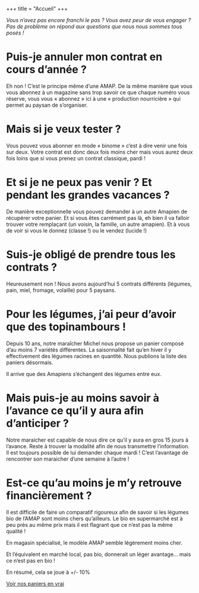+++
title = "Accueil"
+++

_Vous n’avez pas encore franchi le pas ? Vous avez peur de vous engager ? Pas de problème on répond aux questions que nous nous sommes tous posés !_

# Puis-je annuler mon contrat en cours d’année ?

Eh non ! C’est le principe même d’une AMAP. De la même manière que vous vous abonnez à un magazine sans trop savoir ce que chaque numéro vous réserve, vous vous « abonnez » ici à une « production nourricière » qui permet au paysan de s’organiser.

# Mais si je veux tester ?

Vous pouvez vous abonner en mode « binome » c’est à dire venir une fois sur deux. Votre contrat est donc deux fois moins cher mais vous aurez deux fois loins que si vous prenez un contrat classique, pardi !

# Et si je ne peux pas venir ? Et pendant les grandes vacances ?

De manière exceptionnelle vous pouvez demander à un autre Amapien de récupérer votre panier. Et si vous êtes carrément pas là, eh bien il va falloir trouver votre remplaçant (un voisin, la famille, un autre amapien). Et à vous de voir si vous le donnez (classe !) ou le vendez (lucide !)

# Suis-je obligé de prendre tous les contrats ?

Heureusement non ! Nous avons aujourd’hui 5 contrats différents (légumes, pain, miel, fromage, volaille) pour 5 paysans.
# Pour les légumes, j’ai peur d’avoir que des topinambours !
Depuis 10 ans, notre maraîcher Michel nous propose un panier composé d’au moins 7 variétés différentes. La saisonnalité fait qu’en hiver il y effectivement des légumes racines en quantité. Nous publions la liste des paniers désormais.

Il arrive que des Amapiens s’échangent des légumes entre eux.

# Mais puis-je au moins savoir à l’avance ce qu’il y aura afin d’anticiper ?

Notre maraicher est capable de nous dire ce qu’il y aura en gros 15 jours à l’avance. Reste à trouver la modalité afin de nous transmettre l’information. Il est toujours possible de lui demander chaque mardi ! C’est l’avantage de rencontrer son maraicher d’une semaine à l’autre !

# Est-ce qu’au moins je m’y retrouve financièrement ?

Il est difficile de faire un comparatif rigoureux afin de savoir si les légumes bio de l’AMAP sont moins chers qu’ailleurs. Le bio en supermarché est à peu près au même prix mais il est flagrant que ce n’est pas la même qualité !

En magasin spécialisé, le modèle AMAP semble légèrement moins cher.

Et l’équivalent en marché local, pas bio, donnerait un léger avantage… mais ce n’est pas en bio !

En résumé, cela se joue à +/- 10%

[Voir nos paniers en vrai](/paniers-en-vrai)
